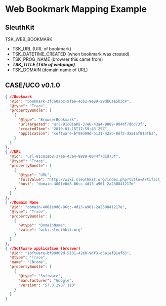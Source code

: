 # Web Bookmark Mapping Example

## SleuthKit
TSK_WEB_BOOKMARK
* TSK_URL (URL of bookmark)
* TSK_DATETIME_CREATED (when bookmark was created)
* TSK_PROG_NAME (browser this came from)
* **_TSK_TITLE (Title of webpage)_**
* TSK_DOMAIN (domain name of URL)



## CASE/UCO v0.1.0
```json
{ //Bookmark
  "@id": "bookmark-3fc60abc-9fa6-46b2-9e89-29db6aa5b3c4",
  "@type": "Trace",
  "propertyBundle": [
    {
      "@type": "BrowserBookmark",
      "urlTargeted": "url-91c01ab8-37e6-43a4-9889-0044f7dcd73f",
      "createdTime": "2010-01-15T17:59:43.25Z",
      "application": "software-bf98d09d-5131-42ab-9df3-d5a1af81afb3",
    }
  ]
},
{ //URL
  "@id": "url-91c01ab8-37e6-43a4-9889-0044f7dcd73f",
  "@type": "Trace",
  "propertyBundle": [
    {
      "@type": "URL",
      "fullValue": "http://wiki.sleuthkit.org/index.php?title=Artifact_Examples",
      "host": "domain-4001e0d8-86cc-4d13-a961-2a230841217e"
    }
  ]
},
{ //Domain Name
  "@id": "domain-4001e0d8-86cc-4d13-a961-2a230841217e",
  "@type": "Trace",
  "propertyBundle": [
    {
      "@type": "DomainName",
      "value": "wiki.sleuthkit.org"
    }
  ]
},
{ //Software application (broswer)
  "@id": "software-bf98d09d-5131-42ab-9df3-d5a1af81afb3",
  "@type": "Trace",
  "name": "Chrome",
  "propertyBundle": [
    {
      "@type": "Software",
      "manufacturer": "Google",
      "version": "57.0.2987.110"
    }
  ]
}
```
